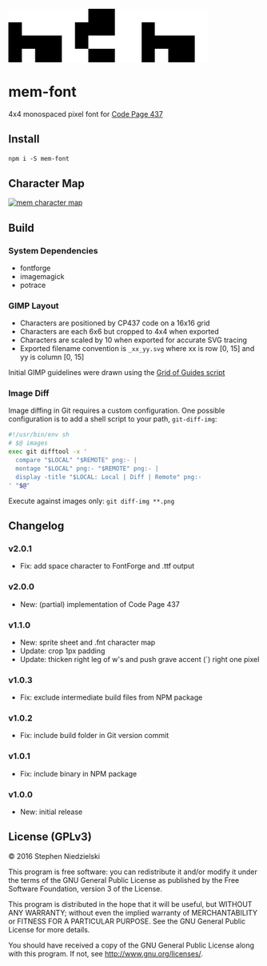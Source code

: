 <img style='image-rendering: pixelated;' width='400' src='doc/logo.png'
  alt='logo'>

# mem-font
4x4 monospaced pixel font for [Code Page 437](https://en.wikipedia.org/wiki/Code_page_437)

## Install
```npm i -S mem-font```

## Character Map
<a href='build/mem.png'><img style='image-rendering: pixelated;' width='400'
  src='build/mem.png' alt='mem character map'></a>

## Build

### System Dependencies
- fontforge
- imagemagick
- potrace

### GIMP Layout
- Characters are positioned by CP437 code on a 16x16 grid
- Characters are each 6x6 but cropped to 4x4 when exported
- Characters are scaled by 10 when exported for accurate SVG tracing
- Exported filename convention is ```_xx_yy.svg``` where xx is row [0, 15]
  and yy is column [0, 15]

Initial GIMP guidelines were drawn using the
[Grid of Guides script](http://registry.gimp.org/node/12003)

### Image Diff

Image diffing in Git requires a custom configuration. One possible configuration
is to add a shell script to your path, `git-diff-img`:

```sh
#!/usr/bin/env sh
# $@ images
exec git difftool -x '
  compare "$LOCAL" "$REMOTE" png:- |
  montage "$LOCAL" png:- "$REMOTE" png:- |
  display -title "$LOCAL: Local | Diff | Remote" png:-
' "$@"
```

Execute against images only: ```git diff-img **.png```

## Changelog

### v2.0.1
- Fix: add space character to FontForge and .ttf output

### v2.0.0
- New: (partial) implementation of Code Page 437

### v1.1.0
- New: sprite sheet and .fnt character map
- Update: crop 1px padding
- Update: thicken right leg of w's and push grave accent (`) right one pixel

### v1.0.3
- Fix: exclude intermediate build files from NPM package

### v1.0.2
- Fix: include build folder in Git version commit

### v1.0.1
- Fix: include binary in NPM package

### v1.0.0
- New: initial release

## License (GPLv3)
© 2016 Stephen Niedzielski

This program is free software: you can redistribute it and/or modify it
under the terms of the GNU General Public License as published by the
Free Software Foundation, version 3 of the License.

This program is distributed in the hope that it will be useful, but
WITHOUT ANY WARRANTY; without even the implied warranty of
MERCHANTABILITY or FITNESS FOR A PARTICULAR PURPOSE. See the GNU General
Public License for more details.

You should have received a copy of the GNU General Public License along
with this program. If not, see <http://www.gnu.org/licenses/>.